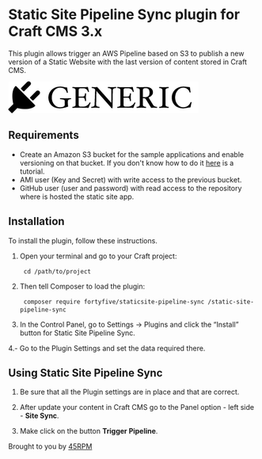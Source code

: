 # Static Site Pipeline Sync plugin for Craft CMS 3.x

This plugin allows trigger an AWS Pipeline based on S3 to publish a new version of a Static Website with the last version of content stored in Craft CMS.

![Screenshot](resources/img/plugin-logo.png)

## Requirements

- Create an Amazon S3 bucket for the sample applications and enable versioning on that bucket. If you don't know how to do it [here](https://docs.aws.amazon.com/codepipeline/latest/userguide/tutorials-simple-s3.html#s3-create-s3-bucket) is a tutorial.
- AMI user (Key and Secret) with write access to the previous bucket.
- GitHub user (user and password) with read access to the repository where is hosted the static site app.

## Installation

To install the plugin, follow these instructions.

1. Open your terminal and go to your Craft project:

        cd /path/to/project

2. Then tell Composer to load the plugin:

        composer require fortyfive/staticsite-pipeline-sync /static-site-pipeline-sync

3. In the Control Panel, go to Settings → Plugins and click the “Install” button for Static Site Pipeline Sync.

4.- Go to the Plugin Settings and set the data required there. 

## Using Static Site Pipeline Sync

1. Be sure that all the Plugin settings are in place and that are correct.

2. After update your content in Craft CMS go to the Panel option - left side - **Site Sync**.

2. Make click on the button **Trigger Pipeline**.

Brought to you by [45RPM](https://www.45rpm.co/)
